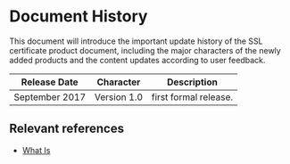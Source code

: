 # Document History

This document will introduce the important update history of the SSL certificate product document, including the major characters of the newly added products and the content updates according to user feedback.

|Release Date|Character|Description|
|-|-|-|
|September 2017|Version 1.0|first formal release. |



## Relevant references

- [What Is <SSL Digital Certificate>](../Introduction/Overview.md)

